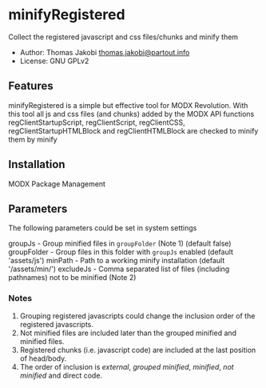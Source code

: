 # minifyRegistered

Collect the registered javascript and css files/chunks and minify them

- Author: Thomas Jakobi <thomas.jakobi@partout.info>
- License: GNU GPLv2

## Features

minifyRegistered is a simple but effective tool for MODX Revolution. With this 
tool all js and css files (and chunks) added by the MODX API functions 
regClientStartupScript, regClientScript, regClientCSS, regClientStartupHTMLBlock
and regClientHTMLBlock are checked to minify them by minify

## Installation

MODX Package Management

## Parameters

The following parameters could be set in system settings

groupJs     - Group minified files in `groupFolder` (Note 1) (default false)
groupFolder - Group files in this folder with `groupJs` enabled 
              (default 'assets/js')
minPath     - Path to a working minify installation
              (default '/assets/min/')
excludeJs   - Comma separated list of files (including pathnames) not to be 
              minified (Note 2)

### Notes

1. Grouping registered javascripts could change the inclusion order of the 
   registered javascripts.
2. Not minified files are included later than the grouped minified and minified 
   files.
3. Registered chunks (i.e. javascript code) are included at the last position of
   head/body.
4. The order of inclusion is *external*, *grouped minified*, *minified*, 
   *not minified* and direct code.
